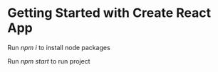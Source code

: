 # Getting Started with Create React App

Run <i>npm i</i> to install node packages

Run <i>npm start</i> to run project
